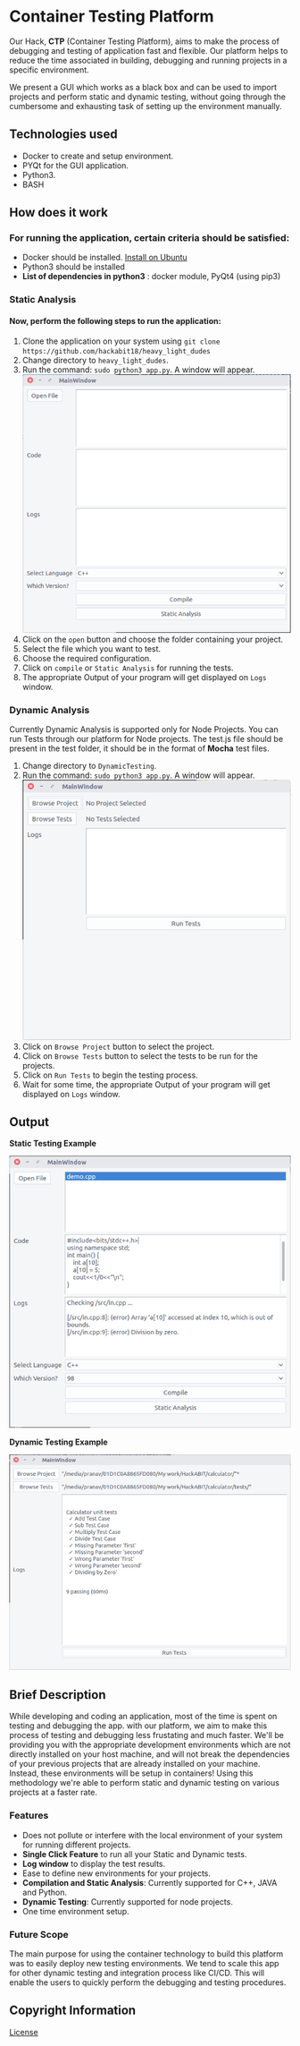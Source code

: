 # Container Testing Platform

Our Hack, **CTP** (Container Testing Platform), aims to make the process of debugging and testing of application fast and flexible. Our platform helps to reduce the time associated in building, debugging and running projects in a specific environment.

We present a GUI which works as a black box and can be used to import projects and perform static and dynamic testing, without going through the cumbersome and exhausting task of setting up the environment manually.





## Technologies used

* Docker to create and setup environment.
* PYQt for the GUI application.
* Python3.
* BASH

## How does it work
  ### For running the application, certain criteria should be satisfied:
  * Docker should be installed. [Install on Ubuntu](https://docs.docker.com/install/linux/docker-ce/ubuntu/) 
  * Python3 should be installed
  * **List of dependencies in python3** : docker module, PyQt4  (using pip3)
  
  ### Static Analysis
  #### Now, perform the following steps to run the application:
  1. Clone the application on your system using `git clone https://github.com/hackabit18/heavy_light_dudes`
  2. Change directory to `heavy_light_dudes`.
  3. Run the command: `sudo python3 app.py`. A window will appear. 
  ![Static testing](screenshots/staticT.png)
  4. Click on the `open` button and choose the folder containing your project.
  5. Select the file which you want to test.
  6. Choose the required configuration.
  7. Click on `compile` or `Static Analysis` for running the tests.
  8. The appropriate Output of your program will get displayed on `Logs` window.
  
  ### Dynamic Analysis
  Currently Dynamic Analysis is supported only for Node Projects. You can run Tests through our platform for Node projects.
  The test.js file should be present in the test folder, it should be in the format of **Mocha** test files.  
  
  1. Change directory to `DynamicTesting`.
  2. Run the command: `sudo python3 app.py`. A window will appear.
  ![Dynamic testing](screenshots/dynamicT.png)
  3. Click on `Browse Project` button to select the project.
  4. Click on `Browse Tests` button to select the tests to be run for the projects.
  5. Click on `Run Tests` to begin the testing process.
  6. Wait for some time, the appropriate Output of your program will get displayed on `Logs` window. 

## Output
**Static Testing Example**

![StaticExample](screenshots/staticExample.png)

**Dynamic Testing Example**

![DynamicExample](screenshots/dynamicExample.png)   

## Brief Description
While developing and coding an application, most of the time is spent on testing and debugging the app. with our platform, we aim to make this process of testing and debugging less frustating and much faster. We'll be providing you with the appropriate development environments which are not directly installed on your host machine, and will not break the dependencies of your previous projects that are already installed on your machine. Instead, these environments will be setup in containers! Using this methodology we're able to perform static and dynamic testing on various projects at a faster rate.

### Features
* Does not pollute or interfere with the local environment of your system for running different projects.
* **Single Click Feature** to run all your Static and Dynamic tests.
* **Log window** to display the test results.
* Ease to define new environments for your projects.
* **Compilation and Static Analysis**: Currently supported for C++, JAVA and Python.
* **Dynamic Testing**: Currently supported for node projects.
* One time environment setup.

### Future Scope
The main purpose for using the container technology to build this platform was to easily deploy new testing environments.
We tend to scale this app for other dynamic testing and integration process like CI/CD. This will enable the users to quickly perform the debugging and testing procedures.

## Copyright Information
[License](https://github.com/hackabit18/heavy_light_dudes/blob/master/LICENSE)








